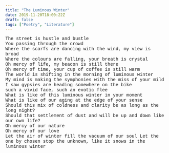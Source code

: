 ```yaml
---
title: "The Luminous Winter"
date: 2019-11-20T18:00:22Z
draft: false
tags: ["Poetry", "Literature"]
---
```



<p style="text-align:left; font-family:Courier New">
The street is hustle and bustle<br>
You passing through the crowd<br>
Where the scarfs are dancing with the wind, my view is broad<br>
Where the colours are falling, your breath is crystal<br>
Oh mercy of life, my beacon is still there<br>
Oh mercy of time, your cup of coffee is still warm<br>
The world is shifting in the morning of luminous winter <br>
My mind is making the symphonies with the miss of your mild<br>
I saw gypsies are heading somewhere on the bike<br>
such a vivid face, such an exotic flee<br>
What is like of this luminous winter in your moment<br>
What is like of our aging at the edge of your sense<br>
Should this mix of coldness and clarity be as long as the long night?<br>
Should that settlement of dust and will be up and down like our own life?<br>
Oh mercy of our nature<br>
Oh mercy of our love<br>
Let the air of winter fill the vacuum of our soul
Let the one by chosen stop the unknown, like it snows in the luminous winter
 </p>
